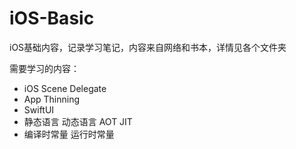 # iOS-Basic

iOS基础内容，记录学习笔记，内容来自网络和书本，详情见各个文件夹

需要学习的内容：

+ iOS Scene Delegate
+ App Thinning
+ SwiftUI
+ 静态语言 动态语言 AOT JIT
+ 编译时常量 运行时常量

